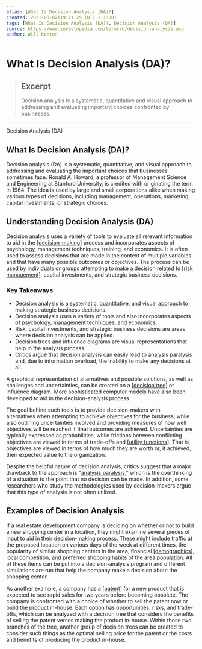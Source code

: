 ```yaml
---
alias: [What Is Decision Analysis (DA)?]
created: 2021-03-02T19:11:29 (UTC +11:00)
tags: [What Is Decision Analysis (DA)?, Decision Analysis (DA)]
source: https://www.investopedia.com/terms/d/decision-analysis.asp
author: Will Kenton
---
```


# What Is Decision Analysis (DA)?

> ## Excerpt
> Decision analysis is a systematic, quantitative and visual approach to addressing and evaluating important choices confronted by businesses.

---

Decision Analysis (DA)
## What Is Decision Analysis (DA)?

Decision analysis (DA) is a systematic, quantitative, and visual approach to addressing and evaluating the important choices that businesses sometimes face. Ronald A. Howard, a professor of Management Science and Engineering at Stanford University, is credited with originating the term in 1964. The idea is used by large and small corporations alike when making various types of decisions, including management, operations, marketing, capital investments, or strategic choices.

## Understanding Decision Analysis (DA)

Decision analysis uses a variety of tools to evaluate all relevant information to aid in the [[decision-making]](https://www.investopedia.com/terms/d/decision-theory.asp) process and incorporates aspects of psychology, management techniques, training, and economics. It is often used to assess decisions that are made in the context of multiple variables and that have many possible outcomes or objectives. The process can be used by individuals or groups attempting to make a decision related to [[risk management]](https://www.investopedia.com/terms/r/riskmanagement.asp), capital investments, and strategic business decisions.

### Key Takeaways

-   Decision analysis is a systematic, quantitative, and visual approach to making strategic business decisions.
-   Decision analysis uses a variety of tools and also incorporates aspects of psychology, management techniques, and economics.
-   Risk, capital investments, and strategic business decisions are areas where decision analysis can be applied.
-   Decision trees and influence diagrams are visual representations that help in the analysis process.
-   Critics argue that decision analysis can easily lead to analysis paralysis and, due to information overload, the inability to make any decisions at all.

A graphical representation of alternatives and possible solutions, as well as challenges and uncertainties, can be created on a [[decision tree]](https://www.investopedia.com/terms/d/decision-tree.asp) or influence diagram. More sophisticated computer models have also been developed to aid in the decision-analysis process.

The goal behind such tools is to provide decision-makers with alternatives when attempting to achieve objectives for the business, while also outlining uncertainties involved and providing measures of how well objectives will be reached if final outcomes are achieved. Uncertainties are typically expressed as probabilities, while frictions between conflicting objectives are viewed in terms of trade-offs and [[utility functions]](https://www.investopedia.com/ask/answers/072915/what-utility-function-and-how-it-calculated.asp). That is, objectives are viewed in terms of how much they are worth or, if achieved, their expected value to the organization.

Despite the helpful nature of decision analysis, critics suggest that a major drawback to the approach is "[analysis paralysis](https://www.investopedia.com/terms/a/analysisparalysis.asp)," which is the overthinking of a situation to the point that no decision can be made. In addition, some researchers who study the methodologies used by decision-makers argue that this type of analysis is not often utilized.

## Examples of Decision Analysis

If a real estate development company is deciding on whether or not to build a new shopping center in a location, they might examine several pieces of input to aid in their decision-making process. These might include traffic at the proposed location on various days of the week at different times, the popularity of similar shopping centers in the area, financial [[demographics]](https://www.investopedia.com/terms/d/demographics.asp), local competition, and preferred shopping habits of the area population. All of these items can be put into a decision-analysis program and different simulations are run that help the company make a decision about the shopping center.

As another example, a company has a [[patent]](https://www.investopedia.com/terms/p/patent.asp) for a new product that is expected to see rapid sales for two years before becoming obsolete. The company is confronted with a choice of whether to sell the patent now or build the product in-house. Each option has opportunities, risks, and trade-offs, which can be analyzed with a decision tree that considers the benefits of selling the patent verses making the product in-house. Within those two branches of the tree, another group of decision trees can be created to consider such things as the optimal selling price for the patent or the costs and benefits of producing the product in-house.
